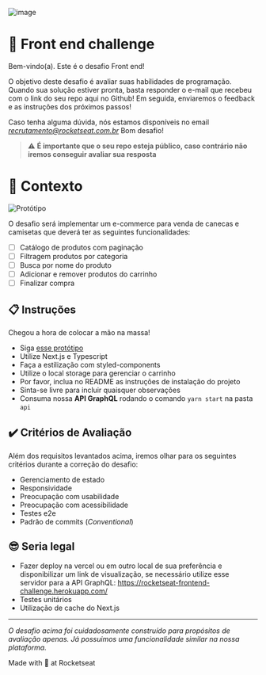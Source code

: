 ![image](https://user-images.githubusercontent.com/40845824/121069742-3accdb00-c7a4-11eb-87d0-3dc47e433762.png)


# 🚀 Front end challenge

Bem-vindo(a). Este é o desafio Front end!

O objetivo deste desafio é avaliar suas habilidades de programação.
Quando sua solução estiver pronta, basta responder o e-mail que recebeu com o link do seu repo aqui no Github!
Em seguida, enviaremos o feedback e as instruções dos próximos passos!

Caso tenha alguma dúvida, nós estamos disponíveis no email *recrutamento@rocketseat.com.br*
Bom desafio!

> ⚠️ **É importante que o seu repo esteja público, caso contrário não iremos conseguir avaliar sua resposta**

# 🧠 Contexto

![Protótipo](https://storage.googleapis.com/xesque-dev/challenge-images/prototipo.png?42)

O desafio será implementar um e-commerce para venda de canecas e camisetas que deverá ter as seguintes funcionalidades:
- [ ] Catálogo de produtos com paginação
- [ ] Filtragem produtos por categoria
- [ ] Busca por nome do produto
- [ ] Adicionar e remover produtos do carrinho
- [ ] Finalizar compra

## 📋 Instruções

Chegou a hora de colocar a mão na massa!

- Siga [esse protótipo](https://www.figma.com/file/rET9F2CeUEJdiVN7JRu993/E-commerce---capputeeno?node-id=680%3A6449)
- Utilize Next.js e Typescript
- Faça a estilização com styled-components
- Utilize o local storage para gerenciar o carrinho
- Por favor, inclua no README as instruções de instalação do projeto
- Sinta-se livre para incluir quaisquer observações
- Consuma nossa **API GraphQL** rodando o comando `yarn start` na pasta `api`

## ✔️ Critérios de Avaliação

Além dos requisitos levantados acima, iremos olhar para os seguintes critérios durante a correção do desafio:

- Gerenciamento de estado
- Responsividade
- Preocupação com usabilidade
- Preocupação com acessibilidade
- Testes e2e
- Padrão de commits (_Conventional_)

## 😎 Seria legal
- Fazer deploy na vercel ou em outro local de sua preferência e disponibilizar um link de visualização, se necessário utilize esse servidor para a API GraphQL:  https://rocketseat-frontend-challenge.herokuapp.com/
- Testes unitários
- Utilização de cache do Next.js

---

_O desafio acima foi cuidadosamente construído para propósitos de avaliação apenas. Já possuimos uma funcionalidade similar na nossa plataforma._

Made with 💜 at Rocketseat
